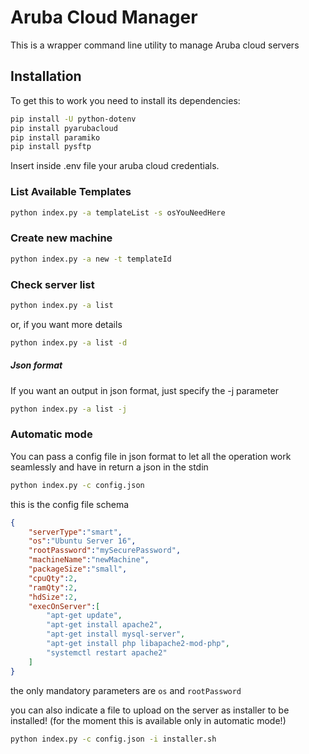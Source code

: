 # Aruba Cloud Manager

This is a wrapper command line utility to manage Aruba cloud servers

## Installation 
To get this to work you need to install its dependencies:

~~~bash
pip install -U python-dotenv
pip install pyarubacloud
pip install paramiko
pip install pysftp
~~~

Insert inside .env file your aruba cloud credentials.

### List Available Templates

~~~bash
python index.py -a templateList -s osYouNeedHere
~~~


### Create new machine

~~~bash
python index.py -a new -t templateId
~~~

### Check server list

~~~bash
python index.py -a list
~~~

or, if you want more details

~~~bash
python index.py -a list -d
~~~

##### Json format

If you want an output in json format, just specify the -j parameter

~~~bash
python index.py -a list -j
~~~

### Automatic mode
You can pass a config file in json format to let all the operation work seamlessly and have in return a json in the stdin

~~~bash
python index.py -c config.json
~~~

this is the config file schema

~~~json
{
    "serverType":"smart",
    "os":"Ubuntu Server 16",
    "rootPassword":"mySecurePassword",
    "machineName":"newMachine",
    "packageSize":"small",
    "cpuQty":2,
    "ramQty":2,
    "hdSize":2,
    "execOnServer":[
        "apt-get update",
        "apt-get install apache2",
        "apt-get install mysql-server",
        "apt-get install php libapache2-mod-php",
        "systemctl restart apache2"
    ]
}
~~~
the only mandatory parameters are ```os``` and ```rootPassword``` 

you can also indicate a file to upload on the server as installer to be installed! (for the moment this is available only in automatic mode!)

~~~bash
python index.py -c config.json -i installer.sh
~~~

